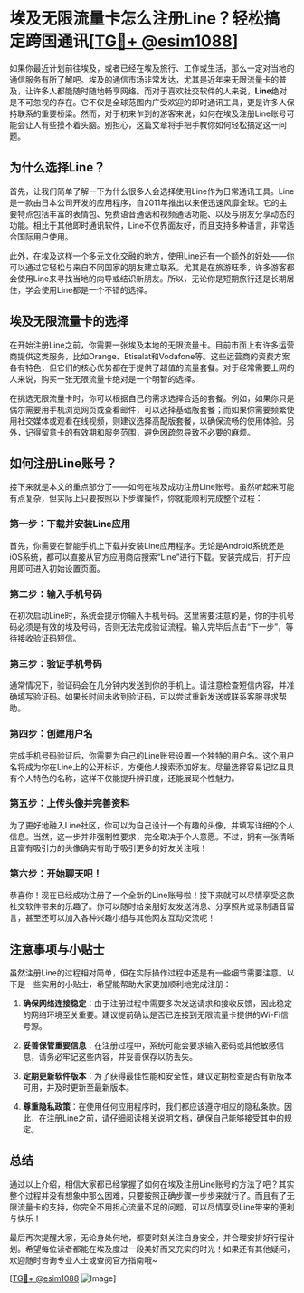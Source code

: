# 埃及无限流量卡怎么注册Line？轻松搞定跨国通讯[[TG💪+ @esim1088](https://t.me/s/esim1088)]

如果你最近计划前往埃及，或者已经在埃及旅行、工作或生活，那么一定对当地的通信服务有所了解吧。埃及的通信市场非常发达，尤其是近年来无限流量卡的普及，让许多人都能随时随地畅享网络。而对于喜欢社交软件的人来说，**Line**绝对是不可忽视的存在。它不仅是全球范围内广受欢迎的即时通讯工具，更是许多人保持联系的重要桥梁。然而，对于初来乍到的游客来说，如何在埃及注册Line账号可能会让人有些摸不着头脑。别担心，这篇文章将手把手教你如何轻松搞定这一问题。

## 为什么选择Line？

首先，让我们简单了解一下为什么很多人会选择使用Line作为日常通讯工具。Line是一款由日本公司开发的应用程序，自2011年推出以来便迅速风靡全球。它的主要特点包括丰富的表情包、免费语音通话和视频通话功能、以及与朋友分享动态的功能。相比于其他即时通讯软件，Line不仅界面友好，而且支持多种语言，非常适合国际用户使用。

此外，在埃及这样一个多元文化交融的地方，使用Line还有一个额外的好处——你可以通过它轻松与来自不同国家的朋友建立联系。尤其是在旅游旺季，许多游客都会使用Line来寻找当地的向导或结识新朋友。所以，无论你是短期旅行还是长期居住，学会使用Line都是一个不错的选择。

## 埃及无限流量卡的选择

在开始注册Line之前，你需要一张埃及本地的无限流量卡。目前市面上有许多运营商提供这类服务，比如Orange、Etisalat和Vodafone等。这些运营商的资费方案各有特色，但它们的核心优势都在于提供了超值的流量套餐。对于经常需要上网的人来说，购买一张无限流量卡绝对是一个明智的选择。

在挑选无限流量卡时，你可以根据自己的需求选择合适的套餐。例如，如果你只是偶尔需要用手机浏览网页或查看邮件，可以选择基础版套餐；而如果你需要频繁使用社交媒体或观看在线视频，则建议选择高配版套餐，以确保流畅的使用体验。另外，记得留意卡的有效期和服务范围，避免因疏忽导致不必要的麻烦。

## 如何注册Line账号？

接下来就是本文的重点部分了——如何在埃及成功注册Line账号。虽然听起来可能有点复杂，但实际上只要按照以下步骤操作，你就能顺利完成整个过程：

### 第一步：下载并安装Line应用

首先，你需要在智能手机上下载并安装Line应用程序。无论是Android系统还是iOS系统，都可以直接从官方应用商店搜索“Line”进行下载。安装完成后，打开应用即可进入初始设置页面。

### 第二步：输入手机号码

在初次启动Line时，系统会提示你输入手机号码。这里需要注意的是，你的手机号码必须是有效的埃及号码，否则无法完成验证流程。输入完毕后点击“下一步”，等待接收验证码短信。

### 第三步：验证手机号码

通常情况下，验证码会在几分钟内发送到你的手机上。请注意检查短信内容，并准确填写验证码。如果长时间未收到验证码，可以尝试重新发送或联系客服寻求帮助。

### 第四步：创建用户名

完成手机号码验证后，你需要为自己的Line账号设置一个独特的用户名。这个用户名将成为你在Line上的公开标识，方便他人搜索添加好友。尽量选择容易记忆且具有个人特色的名称，这样不仅能提升辨识度，还能展现个性魅力。

### 第五步：上传头像并完善资料

为了更好地融入Line社区，你可以为自己设计一个有趣的头像，并填写详细的个人信息。当然，这一步并非强制性要求，完全取决于个人意愿。不过，拥有一张清晰且富有吸引力的头像确实有助于吸引更多的好友关注哦！

### 第六步：开始聊天吧！

恭喜你！现在已经成功注册了一个全新的Line账号啦！接下来就可以尽情享受这款社交软件带来的乐趣了。你可以随时给亲朋好友发送消息、分享照片或录制语音留言，甚至还可以加入各种兴趣小组与其他网友互动交流呢！

## 注意事项与小贴士

虽然注册Line的过程相对简单，但在实际操作过程中还是有一些细节需要注意。以下是一些实用的小贴士，希望能帮助大家更加顺利地完成注册：

1. **确保网络连接稳定**：由于注册过程中需要多次发送请求和接收反馈，因此稳定的网络环境至关重要。建议提前确认是否已连接到无限流量卡提供的Wi-Fi信号源。
   
2. **妥善保管重要信息**：在注册过程中，系统可能会要求输入密码或其他敏感信息，请务必牢记这些内容，并妥善保存以防丢失。
   
3. **定期更新软件版本**：为了获得最佳性能和安全性，建议定期检查是否有新版本可用，并及时更新至最新版本。
   
4. **尊重隐私政策**：在使用任何应用程序时，我们都应该遵守相应的隐私条款。因此，在注册Line之前，请仔细阅读相关说明文档，确保自己能够接受其中的规定。

## 总结

通过以上介绍，相信大家都已经掌握了如何在埃及注册Line账号的方法了吧？其实整个过程并没有想象中那么困难，只要按照正确步骤一步步来就行了。而且有了无限流量卡的支持，你完全不用担心流量不足的问题，可以尽情享受Line带来的便利与快乐！

最后再次提醒大家，无论身处何地，都要时刻关注自身安全，并合理安排好行程计划。希望每位读者都能在埃及度过一段美好而又充实的时光！如果还有其他疑问，欢迎随时咨询专业人士或查阅官方指南哦~

[[TG💪+ @esim1088](https://t.me/s/esim1088) ![Image](https://i.postimg.cc/4NQfJmqS/Snipaste-2025-05-13-00-14-12.png)]